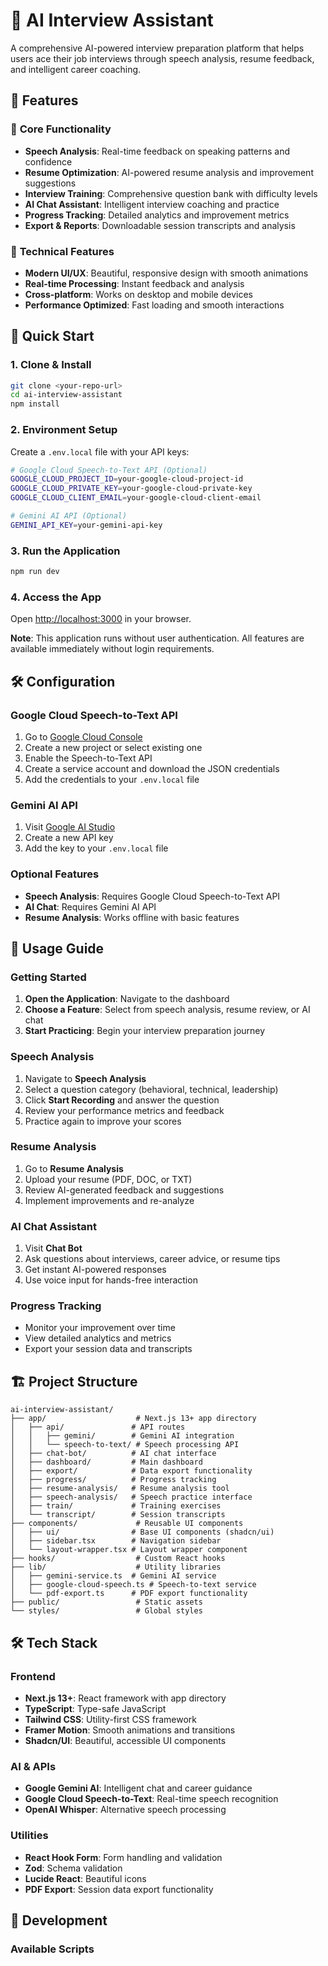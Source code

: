 # 🎯 AI Interview Assistant

A comprehensive AI-powered interview preparation platform that helps users ace their job interviews through speech analysis, resume feedback, and intelligent career coaching.

## 🚀 **Features**

### 🎯 **Core Functionality**
- **Speech Analysis**: Real-time feedback on speaking patterns and confidence
- **Resume Optimization**: AI-powered resume analysis and improvement suggestions
- **Interview Training**: Comprehensive question bank with difficulty levels
- **AI Chat Assistant**: Intelligent interview coaching and practice
- **Progress Tracking**: Detailed analytics and improvement metrics
- **Export & Reports**: Downloadable session transcripts and analysis

### 🔧 **Technical Features**
- **Modern UI/UX**: Beautiful, responsive design with smooth animations
- **Real-time Processing**: Instant feedback and analysis
- **Cross-platform**: Works on desktop and mobile devices
- **Performance Optimized**: Fast loading and smooth interactions

## 🚀 Quick Start

### 1. **Clone & Install**
```bash
git clone <your-repo-url>
cd ai-interview-assistant
npm install
```

### 2. **Environment Setup**
Create a `.env.local` file with your API keys:
```bash
# Google Cloud Speech-to-Text API (Optional)
GOOGLE_CLOUD_PROJECT_ID=your-google-cloud-project-id
GOOGLE_CLOUD_PRIVATE_KEY=your-google-cloud-private-key
GOOGLE_CLOUD_CLIENT_EMAIL=your-google-cloud-client-email

# Gemini AI API (Optional)
GEMINI_API_KEY=your-gemini-api-key
```

### 3. **Run the Application**
```bash
npm run dev
```

### 4. **Access the App**
Open [http://localhost:3000](http://localhost:3000) in your browser.

**Note**: This application runs without user authentication. All features are available immediately without login requirements.

## 🛠️ Configuration

### **Google Cloud Speech-to-Text API**
1. Go to [Google Cloud Console](https://console.cloud.google.com/)
2. Create a new project or select existing one
3. Enable the Speech-to-Text API
4. Create a service account and download the JSON credentials
5. Add the credentials to your `.env.local` file

### **Gemini AI API**
1. Visit [Google AI Studio](https://makersuite.google.com/app/apikey)
2. Create a new API key
3. Add the key to your `.env.local` file

### **Optional Features**
- **Speech Analysis**: Requires Google Cloud Speech-to-Text API
- **AI Chat**: Requires Gemini AI API
- **Resume Analysis**: Works offline with basic features

## 📱 Usage Guide

### **Getting Started**
1. **Open the Application**: Navigate to the dashboard
2. **Choose a Feature**: Select from speech analysis, resume review, or AI chat
3. **Start Practicing**: Begin your interview preparation journey

### **Speech Analysis**
1. Navigate to **Speech Analysis**
2. Select a question category (behavioral, technical, leadership)
3. Click **Start Recording** and answer the question
4. Review your performance metrics and feedback
5. Practice again to improve your scores

### **Resume Analysis**
1. Go to **Resume Analysis**
2. Upload your resume (PDF, DOC, or TXT)
3. Review AI-generated feedback and suggestions
4. Implement improvements and re-analyze

### **AI Chat Assistant**
1. Visit **Chat Bot**
2. Ask questions about interviews, career advice, or resume tips
3. Get instant AI-powered responses
4. Use voice input for hands-free interaction

### **Progress Tracking**
- Monitor your improvement over time
- View detailed analytics and metrics
- Export your session data and transcripts

## 🏗️ Project Structure

```
ai-interview-assistant/
├── app/                    # Next.js 13+ app directory
│   ├── api/               # API routes
│   │   ├── gemini/        # Gemini AI integration
│   │   └── speech-to-text/ # Speech processing API
│   ├── chat-bot/          # AI chat interface
│   ├── dashboard/         # Main dashboard
│   ├── export/            # Data export functionality
│   ├── progress/          # Progress tracking
│   ├── resume-analysis/   # Resume analysis tool
│   ├── speech-analysis/   # Speech practice interface
│   ├── train/             # Training exercises
│   └── transcript/        # Session transcripts
├── components/             # Reusable UI components
│   ├── ui/                # Base UI components (shadcn/ui)
│   ├── sidebar.tsx        # Navigation sidebar
│   └── layout-wrapper.tsx # Layout wrapper component
├── hooks/                  # Custom React hooks
├── lib/                    # Utility libraries
│   ├── gemini-service.ts  # Gemini AI service
│   ├── google-cloud-speech.ts # Speech-to-text service
│   └── pdf-export.ts      # PDF export functionality
├── public/                 # Static assets
└── styles/                 # Global styles
```

## 🛠️ Tech Stack

### **Frontend**
- **Next.js 13+**: React framework with app directory
- **TypeScript**: Type-safe JavaScript
- **Tailwind CSS**: Utility-first CSS framework
- **Framer Motion**: Smooth animations and transitions
- **Shadcn/UI**: Beautiful, accessible UI components

### **AI & APIs**
- **Google Gemini AI**: Intelligent chat and career guidance
- **Google Cloud Speech-to-Text**: Real-time speech recognition
- **OpenAI Whisper**: Alternative speech processing

### **Utilities**
- **React Hook Form**: Form handling and validation
- **Zod**: Schema validation
- **Lucide React**: Beautiful icons
- **PDF Export**: Session data export functionality

## 🔧 Development

### Available Scripts

```